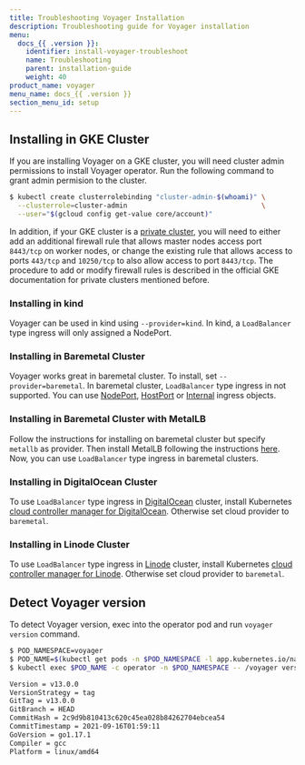 ```yaml
---
title: Troubleshooting Voyager Installation
description: Troubleshooting guide for Voyager installation
menu:
  docs_{{ .version }}:
    identifier: install-voyager-troubleshoot
    name: Troubleshooting
    parent: installation-guide
    weight: 40
product_name: voyager
menu_name: docs_{{ .version }}
section_menu_id: setup
---
```


## Installing in GKE Cluster

If you are installing Voyager on a GKE cluster, you will need cluster admin permissions to install Voyager operator. Run the following command to grant admin permision to the cluster.

```bash
$ kubectl create clusterrolebinding "cluster-admin-$(whoami)" \
  --clusterrole=cluster-admin                                 \
  --user="$(gcloud config get-value core/account)"
```

In addition, if your GKE cluster is a [private cluster](https://cloud.google.com/kubernetes-engine/docs/how-to/private-clusters), you will need to either add an additional firewall rule that allows master nodes access port `8443/tcp` on worker nodes, or change the existing rule that allows access to ports `443/tcp` and `10250/tcp` to also allow access to port `8443/tcp`. The procedure to add or modify firewall rules is described in the official GKE documentation for private clusters mentioned before.

### Installing in kind

Voyager can be used in kind using `--provider=kind`. In kind, a `LoadBalancer` type ingress will only assigned a NodePort.

### Installing in Baremetal Cluster

Voyager works great in baremetal cluster. To install, set `--provider=baremetal`. In baremetal cluster, `LoadBalancer` type ingress in not supported. You can use [NodePort](/docs/concepts/ingress-types/nodeport.md), [HostPort](/docs/concepts/ingress-types/hostport.md) or [Internal](/docs/concepts/ingress-types/internal.md) ingress objects.

### Installing in Baremetal Cluster with MetalLB

Follow the instructions for installing on baremetal cluster but specify `metallb` as provider. Then install MetalLB following the instructions [here](https://metallb.universe.tf/installation/). Now, you can use `LoadBalancer` type ingress in baremetal clusters.

### Installing in DigitalOcean Cluster

To use `LoadBalancer` type ingress in [DigitalOcean](https://www.digitalocean.com/) cluster, install Kubernetes [cloud controller manager for DigitalOcean](https://github.com/digitalocean/digitalocean-cloud-controller-manager). Otherwise set cloud provider to `baremetal`.

### Installing in Linode Cluster

To use `LoadBalancer` type ingress in [Linode](https://www.linode.com/) cluster, install Kubernetes [cloud controller manager for Linode](https://github.com/pharmer/cloud-controller-manager). Otherwise set cloud provider to `baremetal`.

## Detect Voyager version

To detect Voyager version, exec into the operator pod and run `voyager version` command.

```bash
$ POD_NAMESPACE=voyager
$ POD_NAME=$(kubectl get pods -n $POD_NAMESPACE -l app.kubernetes.io/name=voyager -o jsonpath={.items[0].metadata.name})
$ kubectl exec $POD_NAME -c operator -n $POD_NAMESPACE -- /voyager version

Version = v13.0.0
VersionStrategy = tag
GitTag = v13.0.0
GitBranch = HEAD
CommitHash = 2c9d9b810413c620c45ea028b84262704ebcea54
CommitTimestamp = 2021-09-16T01:59:11
GoVersion = go1.17.1
Compiler = gcc
Platform = linux/amd64
```
